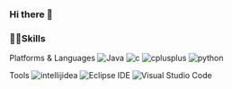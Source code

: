 ### Hi there 👋
### 💪🏼Skills
Platforms & Languages
![Java](https://img.shields.io/badge/Java-007396.svg?&style=for-the-badge&logo=Java&logoColor=white) ![c](https://img.shields.io/badge/c-#A8B9CC.svg?&style=for-the-badge&logo=c&logoColor=white)
![cplusplus](https://img.shields.io/badge/cplusplus-#00599C.svg?&style=for-the-badge&logo=cplusplus&logoColor=white)
![python](https://img.shields.io/badge/python-#3776AB.svg?&style=for-the-badge&logo=python&logoColor=white)

Tools
![intellijidea](https://img.shields.io/badge/intellijidea-000000.svg?&style=for-the-badge&logo=intellijidea&logoColor=white)
![Eclipse IDE](https://img.shields.io/badge/Eclipse%20IDE-2C2255.svg?&style=for-the-badge&logo=Eclipse%20IDE&logoColor=white)
![Visual Studio Code](https://img.shields.io/badge/Visual%20Studio%20Code-007ACC.svg?&style=for-the-badge&logo=Visual%20Studio%20Code&logoColor=white)

<!--
**SeokHeeJung/SeokHeeJung** is a ✨ _special_ ✨ repository because its `README.md` (this file) appears on your GitHub profile.

Here are some ideas to get you started:

- 🔭 현재 작업 중입니다 ... 영남대학교 재학 중
- 🌱 지금 배우고 있는 중이에요... 컴퓨터 공학 전공 중
- 👯 저는 ...에 협력하고 싶습니다. 한국전력공사, 현대, 삼성, 테슬라 등 공기업 또는 대기업
- 🤔 도움을 구하고 싶은데요 ... 일론 머스크
- 💬 나에게 물어보세요 ...
- 📫 연락 방법: ... 전화 번호 : +82 10-6886-8435 이메일 : tjrgml8435@yu.ac.kr
- 😄 대명사 : ...
- ⚡ 재미있는 사실: ...
-->

